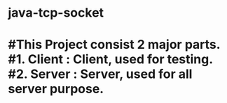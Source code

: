 # java-tcp-socket
#This Project consist 2 major parts.<br/>
#<b>1. Client</b> : Client, used for testing.<br/>
#<b>2. Server</b> : Server, used for all server purpose.<br/>
=======================================================
